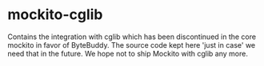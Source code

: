 # mockito-cglib

Contains the integration with cglib which has been discontinued in the core mockito in favor of ByteBuddy.
The source code kept here 'just in case' we need that in the future. We hope not to ship Mockito with cglib any more.

